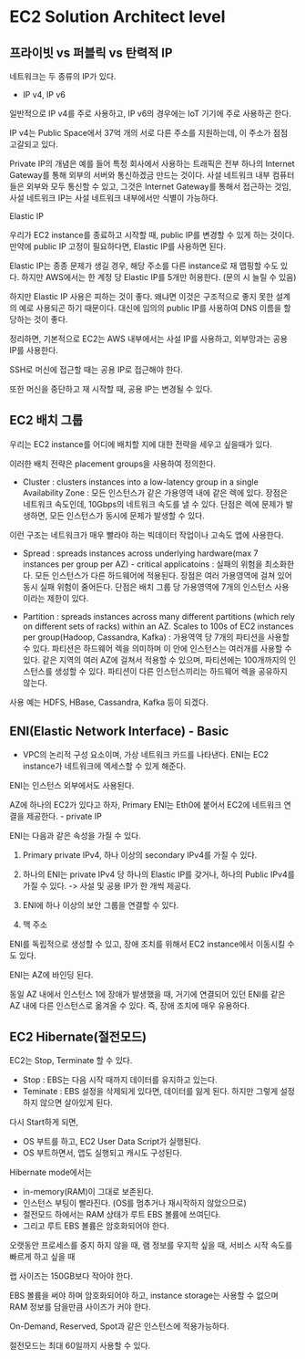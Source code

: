# EC2 Solution Architect level 

## 프라이빗 vs 퍼블릭 vs 탄력적 IP

네트워크는 두 종류의 IP가 있다. 
- IP v4, IP v6

일반적으로 IP v4를 주로 사용하고, IP v6의 경우에는 IoT 기기에 주로 사용하곤 한다. 

IP v4는 Public Space에서 37억 개의 서로 다른 주소를 지원하는데, 이 주소가 점점 고갈되고 있다. 

Private IP의 개념은 예를 들어 특정 회사에서 사용하는 트래픽은 전부 하나의 Internet Gateway를 통해 외부의 서버와 통신하겠금 만드는 것이다. 사설 네트워크 내부 컴퓨터들은 외부와 모두 통신할 수 있고, 그것은 Internet Gateway를 통해서 접근하는 것임, 사설 네트워크 IP는 사설 네트워크 내부에서만 식별이 가능하다.

Elastic IP 

우리가 EC2 instance를 종료하고 시작할 때, public IP를 변경할 수 있게 하는 것이다. 만약에 public IP 고정이 필요하다면, Elastic IP를 사용하면 된다. 

Elastic IP는 종종 문제가 생길 경우, 해당 주소를 다른 instance로 재 맵핑할 수도 있다. 하지만 AWS에서는 한 계정 당 Elastic IP를 5개만 허용한다. (문의 시 늘릴 수 있음)

하지만 Elastic IP 사용은 피하는 것이 좋다. 
왜냐면 이것은 구조적으로 좋지 못한 설계의 예로 사용되곤 하기 때문이다. 
대신에 임의의 public IP를 사용하여 DNS 이름을 할당하는 것이 좋다. 

정리하면, 기본적으로 EC2는 AWS 내부에서는 사설 IP를 사용하고, 외부망과는 공용 IP를 사용한다. 

SSH로 머신에 접근할 때는 공용 IP로 접근해야 한다.

또한 머신을 중단하고 재 시작할 때, 공용 IP는 변경될 수 있다. 

## EC2 배치 그룹

우리는 EC2 instance를 어디에 배치할 지에 대한 전략을 세우고 싶을때가 있다. 

이러한 배치 전략은 placement groups을 사용하여 정의한다. 

- Cluster : clusters instances into a low-latency group in a single Availability Zone
: 모든 인스턴스가 같은 가용영역 내에 같은 렉에 있다. 
장점은 네트워크 속도인데, 10Gbps의 네트워크 속도를 낼 수 있다. 
단점은 렉에 문제가 발생하면, 모든 인스턴스가 동시에 문제가 발생할 수 있다.

이런 구조는 네트워크가 매우 빨라야 하는 빅데이터 작업이나 고속도 앱에 사용한다. 

- Spread : spreads instances across underlying hardware(max 7 instances per group per AZ) - critical applicatoins
: 실패의 위험을 최소화한다. 모든 인스턴스가 다른 하드웨어에 적용된다. 장점은 여러 가용영역에 걸쳐 있어 동시 실패 위험이 줄어든다. 단점은 배치 그룹 당 가용영역에 7개의 인스턴스 사용이라는 제한이 있다. 

- Partition : spreads instances across many different partitions (which rely on different sets of racks) within an AZ. Scales to 100s of EC2 instances per group(Hadoop, Cassandra, Kafka)
: 가용역역 당 7개의 파티션을 사용할 수 있다. 파티션은 하드웨어 렉을 의미하며 이 안에 인스턴스는 여러개를 사용할 수 있다. 
같은 지역의 여러 AZ에 걸쳐서 적용할 수 있으며, 파티션에는 100개까지의 인스턴스를 생성할 수 있다. 파티션이 다른 인스턴스끼리는 하드웨어 렉을 공유하지 않는다. 

사용 예는 HDFS, HBase, Cassandra, Kafka 등이 되겠다.

## ENI(Elastic Network Interface) - Basic

- VPC의 논리적 구성 요소이며, 가상 네트워크 카드를 나타낸다. 
ENI는 EC2 instance가 네트워크에 엑세스할 수 있게 해준다.

ENI는 인스턴스 외부에서도 사용된다.

AZ에 하나의 EC2가 있다고 하자, Primary ENI는 Eth0에 붙어서 EC2에 네트워크 연결을 제공한다. - private IP

ENI는 다음과 같은 속성을 가질 수 있다. 

1. Primary private IPv4, 하나 이상의 secondary IPv4를 가질 수 있다.

2. 하나의 ENI는 private IPv4 당 하나의 Elastic IP를 갖거나, 하나의 Public IPv4를 가질 수 있다.
-> 사설 및 공용 IP가 한 개씩 제공다.

3. ENI에 하나 이상의 보안 그룹을 연결할 수 있다. 

4. 맥 주소

ENI를 독립적으로 생성할 수 있고, 장애 조치를 위해서 EC2 instance에서 이동시킬 수도 있다.

ENI는 AZ에 바인딩 된다.

동일 AZ 내에서 인스턴스 1에 장애가 발생했을 때, 거기에 연결되어 있던 ENI를 같은 AZ 내에 다른 인스턴스로 옮겨올 수 있다. 즉, 장애 조치에 매우 유용하다. 

## EC2 Hibernate(절전모드)

EC2는 Stop, Terminate 할 수 있다.
- Stop : EBS는 다음 시작 때까지 데이터를 유지하고 있는다. 
- Teminate : EBS 설정을 삭제되게 있다면, 데이터를 잃게 된다. 하지만 그렇게 설정하지 않으면 살아있게 된다.

다시 Start하게 되면,
- OS 부트를 하고, EC2 User Data Script가 실행된다.
- OS 부트하면서, 앱도 실행되고 캐시도 구성된다.


Hibernate mode에서는
- in-memory(RAM)이 그대로 보존된다.
- 인스턴스 부팅이 빨라진다. (OS를 멈추거나 재시작하지 않았으므로)
- 절전모드 하에서는 RAM 상태가 루트 EBS 볼륨에 쓰여딘다. 
- 그리고 루트 EBS 볼륨은 암호화되어야 한다.

오랫동안 프로세스를 중지 하지 않을 때, 램 정보를 우지학 싶을 때, 서비스 시작 속도를 빠르게 하고 싶을 때

랩 사이즈는 150GB보다 작아야 한다. 

EBS 볼륨을 써야 하며 암호화되어야 하고, instance storage는 사용할 수 없으며 RAM 정보를 담을만큼 사이즈가 커야 한다. 

On-Demand, Reserved, Spot과 같은 인스턴스에 적용가능하다. 

절전모드는 최대 60일까지 사용할 수 있다. 


